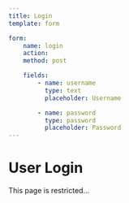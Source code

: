 ```yaml
---
title: Login
template: form

form:
    name: login
    action: 
    method: post

    fields:
        - name: username
          type: text
          placeholder: Username

        - name: password
          type: password
          placeholder: Password
---
```


# User Login

This page is restricted...